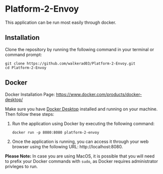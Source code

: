 # Platform-2-Envoy

This application can be run most easily through docker.

## Installation
Clone the repository by running the following command in your terminal or command prompt:
```
git clone https://github.com/walkerad03/Platform-2-Envoy.git
cd Platform-2-Envoy
```

## Docker

Docker Installation Page: https://www.docker.com/products/docker-desktop/

Make sure you have [Docker Desktop][dd] installed and running on your machine. Then follow these steps:

1. Run the application using Docker by executing the following command:
    ```
    docker run -p 8080:8080 platform-2-envoy
    ```
2. Once the application is running, you can access it through your web browser using the following URL: http://localhost:8080.

**Please Note:** In case you are using MacOS, it is possible that you will need to prefix your Docker commands with `sudo`, as Docker requires administrator privleges to run.


[dd]:[https://www.docker.com/products/docker-desktop/]
